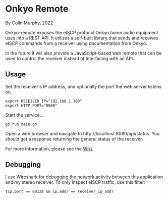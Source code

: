 # Onkyo Remote

By Colin Murphy, 2022

Onkyo-remote exposes the eISCP protocol Onkyo home audio equipment uses into
a REST API. It utilizes a self-built library that sends and receives eISCP
commands from a receiver using documentation from Onkyo. 

In the future it will also provide a JavaScript-based web remote that can be
used to control the receiver instead of interfacing with an API.

## Usage

Set the receiver's IP address, and optionally the port the web server listens
on.

    export RECEIVER_IP="192.168.1.180"
    export HTTP_PORT="8080"

Start the service...

    go run main.go


Open a web browser and navigate to http://localhost:8080/api/status. You should
get a response returning the general status of the receiver.

For more information, please see the [Wiki][0].

## Debugging

I use Wireshark for debugging the network activity between this application
and my stereo receiver. To only inspect eISCP traffic, use this filter:

    tcp.port == 60128 && ip.addr == receiver_ip_addr

[0]: https://github.com/colinmurphy1/onkyo-remote/wiki
